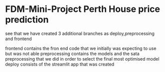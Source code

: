 # FDM-Mini-Project Perth House price prediction

 see that we have created 3 additional branches as deploy,preprocessing and frontend
	
 frontend contains the fron end code that we initially was expecting to use but was not able
 preprocessing contains the models and the sata preprocessing that we did in order to select the final most optimised model
 deploy consists of the streamlit app that was created 
